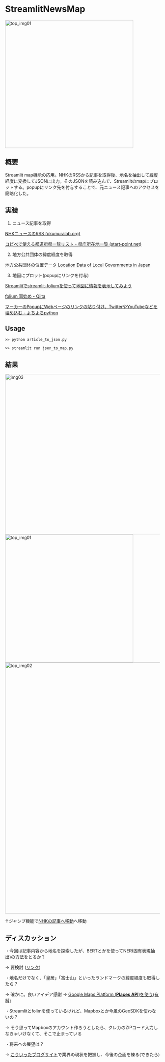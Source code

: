 # StreamlitNewsMap

<img width="417" alt="top_img01" src="https://user-images.githubusercontent.com/118791187/204228377-c13977ac-85e5-4484-a98d-d207b8f06855.PNG">

## 概要

Streamlit map機能の応用。NHKのRSSから記事を取得後、地名を抽出して緯度経度に変換してJSONに出力。そのJSONを読み込んで、Streamlitのmapにプロットする。popupにリンク先を付与することで、元ニュース記事へのアクセスを簡略化した。

## 実装

1. ニュース記事を取得

[NHKニュースのRSS (okumuralab.org)](https://okumuralab.org/~okumura/python/nhkrss.html)

[コピペで使える都道府県一覧リスト・県庁所在地一覧 (start-point.net)](https://www.start-point.net/maps/tool/)

2. 地方公共団体の緯度経度を取得

[地方公共団体の位置データ Location Data of Local Governments in Japan](https://amano-tec.com/data/localgovernments.html)

3. 地図にプロット(popupにリンクを付与)

[Streamlitでstreamlit-foliumを使って地図に情報を表示してみよう](https://welovepython.net/streamlit-folium/)

[folium 事始め - Qiita](https://qiita.com/pork_steak/items/f551fa09794831100faa)

[マーカーのPopupにWebページのリンクの貼り付け、TwitterやYouTubeなどを埋め込む - よちよちpython](https://chayarokurokuro.hatenablog.com/entry/2021/08/04/070359)

## Usage

`>> python article_to_json.py`

`>> streamlit run json_to_map.py`

## 結果

<img width="522" alt="img03" src="https://user-images.githubusercontent.com/118791187/204228414-b3cf46cb-d277-42b9-a7a5-0adbdfe55415.PNG">

<img width="417" alt="top_img01" src="https://user-images.githubusercontent.com/118791187/204228435-3120f0d8-1818-4ac2-82af-0e6105b5f6aa.PNG">

<img width="818" alt="top_img02" src="https://user-images.githubusercontent.com/118791187/204228458-a42a2bde-f5ac-4d63-8e68-b8030d9ce899.PNG">

↑ジャンプ機能で[NHKの記事へ移動](https://www3.nhk.or.jp/matsuyama-news/20221128/8000014600.html)へ移動

## ディスカッション

・今回は記事内容から地名を探索したが、BERTとかを使ってNER(固有表現抽出)の方法をとるか？

→ 要検討 ([リンク](https://www.intellilink.co.jp/column/ai/2022/022800.aspx))

・地名だけでなく、「皇居」「富士山」といったランドマークの緯度経度も取得したら？

→ 確かに。良いアイデア感謝 → [Google Maps Platform (****Places API****)を使う(有料)](https://developers.google.com/maps#:~:text=%E3%83%97%E3%83%AC%E3%82%A4%E3%82%B9-,Places%20API%20%E3%81%A8%20SDK,-Google%20%E3%81%8B%E3%82%89%E6%8F%90%E4%BE%9B)

・Streamlitとfolimを使っているけれど、Mapboxとか今風のGeoSDKを使わないの？

→ そう思ってMapboxのアカウント作ろうとしたら、クレカのZIPコード入力しなきゃいけなくて、そこで止まっている

・将来への展望は？

→ [こういったブログサイト](https://geo-news.jp/)で業界の現状を把握し、今後の企画を練る(できたら)

